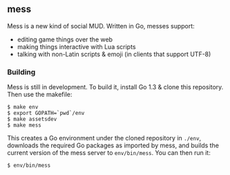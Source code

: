 ## mess

Mess is a new kind of social MUD. Written in Go, messes support:

* editing game things over the web
* making things interactive with Lua scripts
* talking with non-Latin scripts & emoji (in clients that support UTF-8)


### Building

Mess is still in development. To build it, install Go 1.3 & clone this repository. Then use the makefile:

    $ make env
    $ export GOPATH=`pwd`/env
    $ make assetsdev
    $ make mess

This creates a Go environment under the cloned repository in `./env`, downloads the required Go packages as imported by mess, and builds the current version of the mess server to `env/bin/mess`. You can then run it:

    $ env/bin/mess
